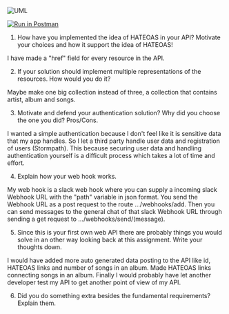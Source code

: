 ![UML](http://i.imgur.com/RJaFiVo.png)

[![Run in Postman](https://run.pstmn.io/button.svg)](https://app.getpostman.com/run-collection/7dd9dc2ad42cf8e199c7)

1. How have you implemented the idea of HATEOAS in your API? Motivate your choices and how it support the idea of HATEOAS!

I have made a "href" field for every resource in the API.

2. If your solution should implement multiple representations of the resources. How would you do it?

Maybe make one big collection instead of three, a collection that contains artist, album and songs.

3. Motivate and defend your authentication solution? Why did you choose the one you did? Pros/Cons.

I wanted a simple authentication because I don't feel like it is sensitive data that my app handles. So I let a third party handle user data and registration of users (Stormpath). 
This because securing user data and handling authentication yourself is a difficult process which takes a lot of time and effort.

4. Explain how your web hook works.

My web hook is a slack web hook where you can supply a incoming slack Webhook URL with the "path" variable in json format.
You send the Webhook URL as a post request to the route .../webhooks/add.
Then you can send messages to the general chat of that slack Webhook URL through sending a get request
to .../webhooks/send/(message).

5. Since this is your first own web API there are probably things you would solve in an other way looking back at this assignment. Write your thoughts down.

I would have added more auto generated data posting to the API like id, HATEOAS links and number of songs in an album. Made HATEOAS links connecting songs in an album. 
Finally I would probably have let another developer test my API to get another point of view of my API. 

6. Did you do something extra besides the fundamental requirements? Explain them.


